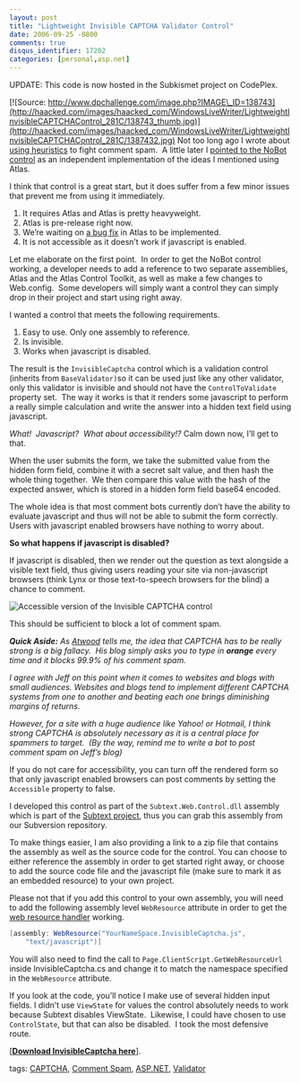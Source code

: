 ```yaml
---
layout: post
title: "Lightweight Invisible CAPTCHA Validator Control"
date: 2006-09-25 -0800
comments: true
disqus_identifier: 17202
categories: [personal,asp.net]
---
```

UPDATE: This code is now hosted in the Subkismet project on CodePlex.

[![Source:
http://www.dpchallenge.com/image.php?IMAGE\_ID=138743](http://haacked.com/images/haacked_com/WindowsLiveWriter/LightweightInvisibleCAPTCHAControl_281C/138743_thumb.jpg)](http://haacked.com/images/haacked_com/WindowsLiveWriter/LightweightInvisibleCAPTCHAControl_281C/1387432.jpg)
Not too long ago I wrote about [using
heuristics](http://haacked.com/archive/2006/08/29/Comment_Spam_Heuristics.aspx)
to fight comment spam.  A little later I [pointed to the NoBot
control](http://haacked.com/archive/2006/09/19/Atlas_Comment_Spam_Heuristics.aspx)
as an independent implementation of the ideas I mentioned using Atlas.

I think that control is a great start, but it does suffer from a few
minor issues that prevent me from using it immediately.

1.  It requires Atlas and Atlas is pretty heavyweight.
2.  Atlas is pre-release right now.
3.  We’re waiting on [a bug
    fix](http://haacked.com/archive/2006/09/19/Please_Vote_On_This_Atlas_Javascript_Bug.aspx)
    in Atlas to be implemented.
4.  It is not accessible as it doesn’t work if javascript is enabled.

Let me elaborate on the first point.  In order to get the NoBot control
working, a developer needs to add a reference to two separate
assemblies, Atlas and the Atlas Control Toolkit, as well as make a few
changes to Web.config.  Some developers will simply want a control they
can simply drop in their project and start using right away.

I wanted a control that meets the following requirements.

1.  Easy to use. Only one assembly to reference.
2.  Is invisible.
3.  Works when javascript is disabled.

The result is the `InvisibleCaptcha` control which is a validation
control (inherits from `BaseValidator)`so it can be used just like any
other validator, only this validator is invisible and should not have
the `ControlToValidate` property set.  The way it works is that it
renders some javascript to perform a really simple calculation and write
the answer into a hidden text field using javascript.

*What!  Javascript?  What about accessibility!?* Calm down now, I’ll get
to that.

When the user submits the form, we take the submitted value from the
hidden form field, combine it with a secret salt value, and then hash
the whole thing together.  We then compare this value with the hash of
the expected answer, which is stored in a hidden form field base64
encoded.

The whole idea is that most comment bots currently don’t have the
ability to evaluate javascript and thus will not be able to submit the
form correctly.  Users with javascript enabled browsers have nothing to
worry about.

**So what happens if javascript is disabled?**

If javascript is disabled, then we render out the question as text
alongside a visible text field, thus giving users reading your site via
non-javascript browsers (think Lynx or those text-to-speech browsers for
the blind) a chance to comment.

![Accessible version of the Invisible CAPTCHA
control](http://haacked.com/images/haacked_com/WindowsLiveWriter/LightweightInvisibleCAPTCHAControl_281C/AccessibleInvisibleCaptcha4.png)

This should be sufficient to block a lot of comment spam.

***Quick Aside:** As [Atwood](http://codinghorror.com/) tells me, the
idea that CAPTCHA has to be really strong is a big fallacy.  His blog
simply asks you to type in **orange** every time and it blocks 99.9% of
his comment spam.*

*I agree with Jeff on this point when it comes to websites and blogs
with small audiences. Websites and blogs tend to implement different
CAPTCHA systems from one to another and beating each one brings
diminishing margins of returns.*

*However, for a site with a huge audience like Yahoo! or Hotmail, I
think strong CAPTCHA is absolutely necessary as it is a central place
for spammers to target.  (By the way, remind me to write a bot to post
comment spam on Jeff’s blog)*

If you do not care for accessibility, you can turn off the rendered form
so that only javascript enabled browsers can post comments by setting
the `Accessible` property to false.

I developed this control as part of the `Subtext.Web.Control.dll`
assembly which is part of the [Subtext
project](http://subtextproject.com/), thus you can grab this assembly
from our Subversion repository.

To make things easier, I am also providing a link to a zip file that
contains the assembly as well as the source code for the control. You
can choose to either reference the assembly in order to get started
right away, or choose to add the source code file and the javascript
file (make sure to mark it as an embedded resource) to your own project.

Please not that if you add this control to your own assembly, you will
need to add the following assembly level `WebResource` attribute in
order to get the [web resource
handler](http://aspnet.4guysfromrolla.com/articles/080906-1.aspx)
working.

```csharp
[assembly: WebResource("YourNameSpace.InvisibleCaptcha.js", 
    "text/javascript")]
```

You will also need to find the call to
`Page.ClientScript.GetWebResourceUrl` inside InvisibleCaptcha.cs and
change it to match the namespace specified in the `WebResource`
attribute.

If you look at the code, you’ll notice I make use of several hidden
input fields. I didn’t use `ViewState` for values the control absolutely
needs to work because Subtext disables ViewState.  Likewise, I could
have chosen to use `ControlState`, but that can also be disabled.  I
took the most defensive route.

[[**Download InvisibleCaptcha
here**](http://www.codeplex.com/subkismet)].

tags: [CAPTCHA](http://technorati.com/tag/CAPTCHA), [Comment
Spam](http://technorati.com/tag/Comment+Spam),
[ASP.NET](http://technorati.com/tag/ASP.NET),
[Validator](http://technorati.com/tag/Validator)

